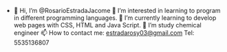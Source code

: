 - 👋 Hi, I’m @RosarioEstradaJacome
👀 I’m interested in learning to program in different programming languages.
🌱 I’m currently learning to develop web pages with CSS, HTML and Java Script.
💞️ I’m study chemical engineer
📫 How to contact me: estradarosy03@gmail.com Tel: 5535136807

<!---
RosarioEstradaJacome/RosarioEstradaJacome is a ✨ special ✨ repository because its `README.md` (this file) appears on your GitHub profile.
You can click the Preview link to take a look at your changes.
--->

